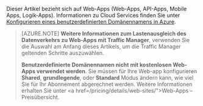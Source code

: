 Dieser Artikel bezieht sich auf Web-Apps (Web-Apps, API-Apps, Mobile Apps, Logik-Apps). Informationen zu Cloud Services finden Sie unter <a href="/develop/net/common-tasks/custom-dns/">Konfigurieren eines benutzerdefinierten Domänennamens in Azure</a>.

> [AZURE.NOTE]  **Weitere Informationen zum Lastenausgleich des Datenverkehrs zu Web-Apps mit Traffic Manager**, verwenden Sie die Auswahl am Anfang dieses Artikels, um die Traffic Manager geltenden Schritte auszuwählen.
>
> **Benutzerdefinierte Domänennamen nicht mit kostenlosen Web-Apps verwendet werden**. Sie müssen für Ihre Web-app konfigurieren **Shared**, **grundlegende**, oder **Standard** Modus ändern kann, wie viel Sie für Ihr Abonnement abgerechnet werden. Weitere Informationen erhalten Sie unter <a href=/pricing/details/web-sites/">Web-Apps – Preisübersicht</a>.

